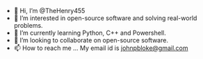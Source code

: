 - 👋 Hi, I’m @TheHenry455
- 👀 I’m interested in open-source software and solving real-world problems.
- 🌱 I’m currently learning Python, C++ and Powershell.
- 💞️ I’m looking to collaborate on open-source software.
- 📫 How to reach me ... My email id is johnpbloke@gmail.com

<!---
TheHenry455/TheHenry455 is a ✨ special ✨ repository because its `README.md` (this file) appears on your GitHub profile.
You can click the Preview link to take a look at your changes.
--->
